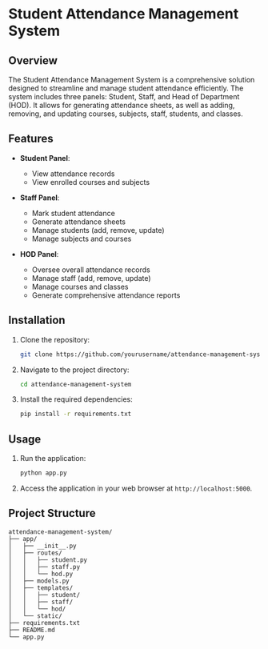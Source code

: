 # Student Attendance Management System

## Overview

The Student Attendance Management System is a comprehensive solution designed to streamline and manage student attendance efficiently. The system includes three panels: Student, Staff, and Head of Department (HOD). It allows for generating attendance sheets, as well as adding, removing, and updating courses, subjects, staff, students, and classes.

## Features

- **Student Panel**: 
  - View attendance records
  - View enrolled courses and subjects

- **Staff Panel**: 
  - Mark student attendance
  - Generate attendance sheets
  - Manage students (add, remove, update)
  - Manage subjects and courses

- **HOD Panel**: 
  - Oversee overall attendance records
  - Manage staff (add, remove, update)
  - Manage courses and classes
  - Generate comprehensive attendance reports

## Installation

1. Clone the repository:
    ```bash
    git clone https://github.com/yourusername/attendance-management-system.git
    ```
2. Navigate to the project directory:
    ```bash
    cd attendance-management-system
    ```
3. Install the required dependencies:
    ```bash
    pip install -r requirements.txt
    ```

## Usage

1. Run the application:
    ```bash
    python app.py
    ```
2. Access the application in your web browser at `http://localhost:5000`.

## Project Structure

```plaintext
attendance-management-system/
├── app/
│   ├── __init__.py
│   ├── routes/
│   │   ├── student.py
│   │   ├── staff.py
│   │   └── hod.py
│   ├── models.py
│   ├── templates/
│   │   ├── student/
│   │   ├── staff/
│   │   └── hod/
│   └── static/
├── requirements.txt
├── README.md
└── app.py
